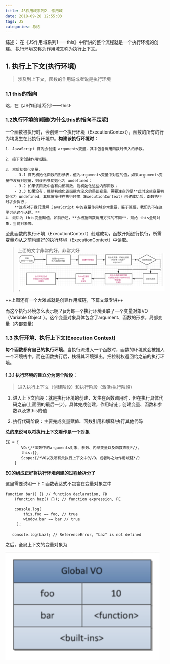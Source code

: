 ```yaml
---
title: JS作用域系列2——作用域
date: 2018-09-28 12:55:03
tags: JS
categories: 总结
---
```


综述：
    在《JS作用域系列1——this》中所讲的整个流程就是一个执行环境的创建。
    执行环境又称为作用域又称为执行上下文。
<!-- more -->
## 1. 执行上下文(执行环境)

> 涉及到上下文，函数的作用域或者说是执行环境

### 1.1 this的指向
略，在《JS作用域系列1——this》

### 1.2执行环境的创建(为什么this的指向不定呢)

一个函数被执行时，会创建一个执行环境（ExecutionContext），函数的所有的行为均发生在此执行环境中。**构建该执行环境时：**
    
    1. JavaScript 首先会创建 arguments变量，其中包含调用函数时传入的参数。
    
    2. 接下来创建作用域链。
    
    3. 然后初始化变量，
        - 3.1 首先初始化函数的形参表，值为arguments变量中对应的值，如果arguments变量中没有对应值，则该形参初始化为 undefined；
        - 3.2 如果该函数中含有内部函数，则初始化这些内部函数；
        - 3.3 如果没有，继续初始化该函数内定义的局部变量，需要注意的是**此时这些变量初始化为 undefined，其赋值操作在执行环境（ExecutionContext）创建成功后，函数执行时才会执行；
        **这点对于我们理解 JavaScript 中的变量作用域非常重要，鉴于篇幅，我们先不在这里讨论这个话题。**
    4. 最后为 this变量赋值，如前所述，**会根据函数调用方式的不同**，赋给 this全局对象，当前对象等。

至此函数的执行环境（ExecutionContext）创建成功，函数开始逐行执行，所需变量均从之前构建好的执行环境（ExecutionContext）中读取。
 

> 上面的文字非常的好，非常大好
![执行上下文创建流程][2]

++上图还有一个大难点就是创建作用域链，下篇文章专讲++
  
  而这个执行环境怎么表示呢？js为每一个执行环境关联了一个变量对象VO（Variable Object ）。这个变量对象具体包含了argument、函数的形参，局部变量（内部变量）
  
### 1.3 执行环境、执行上下文(Execution Context)

**每个函数都有自己的执行环境**。当执行流进入一个函数时，函数的环境就会被推入一个环境栈中。而在函数执行后，栈将其环境弹出，把控制权返回给之前的执行环境。 


#### 1.3.1 执行环境的建立分为两个阶段：
> 进入执行上下文（创建阶段）和执行阶段（激活/执行阶段）

 1. 进入上下文阶段：就是执行环境的创建，发生在函数调用时，但在执行具体代码之前(上面图的最后一步)。具体完成创建，作用域链；创建变量、函数和参数以及求this的值 


 2. 执行代码阶段：主要完成变量赋值、函数引用和解释/执行其他代码
   

 
  **总的来说可以将执行上下文看作是一个对象**
  
   
```
EC = {
       VO:{/*函数中的arguments对象、参数、内部变量以及函数声明*/},
       this:{},
       Scope:{/*VO以及所有父执行上下文中的VO，或者称之为作用域链*/}
    }
```

    
 **EC的组成正好将执行环境创建的过程给拆分了**


 这里需要说明一下：函数表达式不包含在变量对象之中
   
```
function bar() {} // function declaration, FD  
    (function baz() {}); // function expression, FE  

    console.log(  
        this.foo == foo, // true  
        window.bar == bar // true  
     );  

   console.log(baz); // ReferenceError, "baz" is not defined
```


之后，全局上下文的变量对象为 

![此处输入图片的描述][3]


  [1]: https://raw.githubusercontent.com/XYooo/image/master/this1.png
  [2]: https://raw.githubusercontent.com/XYooo/image/master/this2.png
  [3]: https://raw.githubusercontent.com/XYooo/image/master/this3.png
  [4]: https://raw.githubusercontent.com/XYooo/image/master/this4.png
  [5]: https://raw.githubusercontent.com/XYooo/image/master/this5.png